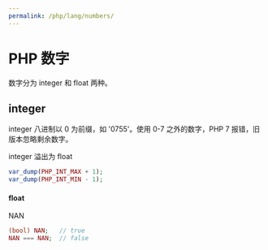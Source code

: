 ```yaml
---
permalink: /php/lang/numbers/
---
```


# PHP 数字

数字分为 integer 和 float 两种。

## integer

integer 八进制以 0 为前缀，如 '0755'。使用 0-7 之外的数字，PHP 7 报错，旧版本忽略剩余数字。

integer 溢出为 float

```php
var_dump(PHP_INT_MAX + 1);
var_dump(PHP_INT_MIN - 1);
```

#### float

NAN

```php
(bool) NAN;   // true
NAN === NAN;  // false
```

